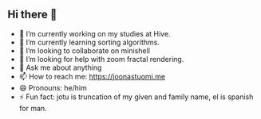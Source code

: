 ## Hi there 👋

- 🔭 I’m currently working on my studies at Hive.
- 🌱 I’m currently learning sorting algorithms.
- 👯 I’m looking to collaborate on minishell
- 🤔 I’m looking for help with zoom fractal rendering.
- 💬 Ask me about anything
- 📫 How to reach me: https://joonastuomi.me
- 😄 Pronouns: he/him
- ⚡ Fun fact: jotu is truncation of my given and family name, el is spanish for man.

